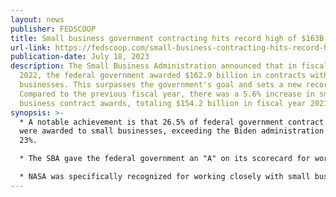 ```yaml
---
layout: news
publisher: FEDSCOOP
title: Small business government contracting hits record high of $163B, SBA says
url-link: https://fedscoop.com/small-business-contracting-hits-record-high/
publication-date: July 18, 2023
description: The Small Business Administration announced that in fiscal year
  2022, the federal government awarded $162.9 billion in contracts with small
  businesses. This surpasses the government's goal and sets a new record.
  Compared to the previous fiscal year, there was a 5.6% increase in small
  business contract awards, totaling $154.2 billion in fiscal year 2021.
synopsis: >-
  * A notable achievement is that 26.5% of federal government contract dollars
  were awarded to small businesses, exceeding the Biden administration's goal of
  23%.

  * The SBA gave the federal government an "A" on its scorecard for work with small businesses, with ten federal agencies receiving an "A+" for their efforts.

  * NASA was specifically recognized for working closely with small businesses and received an "A" for fiscal year 2022.
---
```

